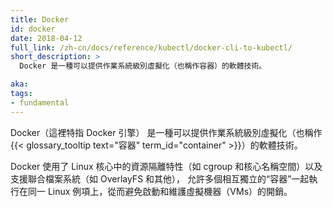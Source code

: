 ```yaml
---
title: Docker
id: docker
date: 2018-04-12
full_link: /zh-cn/docs/reference/kubectl/docker-cli-to-kubectl/
short_description: >
  Docker 是一種可以提供作業系統級別虛擬化（也稱作容器）的軟體技術。

aka: 
tags:
- fundamental
---
```


<!--
---
title: Docker
id: docker
date: 2018-04-12
full_link: https://docs.docker.com/engine/
short_description: >
  Docker is a software technology providing operating-system-level virtualization also known as containers.

aka: 
tags:
- fundamental
---
-->

<!--
Docker (specifically, Docker Engine) is a software technology providing operating-system-level virtualization also known as {{< glossary_tooltip text="containers" term_id="container" >}}.
-->

 Docker（這裡特指 Docker 引擎） 是一種可以提供作業系統級別虛擬化（也稱作{{< glossary_tooltip text="容器" term_id="container" >}}）的軟體技術。

<!--more--> 

<!--
Docker uses the resource isolation features of the Linux kernel such as cgroups and kernel namespaces, and a union-capable file system such as OverlayFS and others to allow independent "containers" to run within a single Linux instance, avoiding the overhead of starting and maintaining virtual machines (VMs).
-->

Docker 使用了 Linux 核心中的資源隔離特性（如 cgroup 和核心名稱空間）以及支援聯合檔案系統（如 OverlayFS 和其他），
允許多個相互獨立的“容器”一起執行在同一 Linux 例項上，從而避免啟動和維護虛擬機器（VMs）的開銷。
